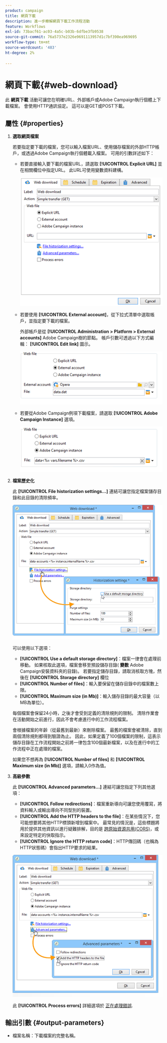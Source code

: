 ```yaml
---
product: campaign
title: 網頁下載
description: 進一步瞭解網頁下載工作流程活動
feature: Workflows
exl-id: 73bacf61-ac03-4a5c-b03b-6dfbe3fb9538
source-git-commit: 76a5737e2326e9691113957d1c7bf390ea969695
workflow-type: tm+mt
source-wordcount: '483'
ht-degree: 2%

---
```


# 網頁下載{#web-download}



此 **網頁下載** 活動可讓您在明確URL、外部帳戶或Adobe Campaign執行個體上下載檔案。 會使用HTTP通訊協定。 這可以是GET或POST下載。

## 屬性 {#properties}

1. **選取網頁檔案**

   若要指定要下載的檔案，您可以輸入檔案URL、使用儲存檔案的外部HTTP帳戶，或透過Adobe Campaign執行個體載入檔案。 可用的引數詳述如下：

   * 若要直接輸入要下載的檔案URL，請選取 **[!UICONTROL Explicit URL]** 並在相關欄位中指定URL。 此URL可使用變數資料建構。

     ![](assets/download_web_edit.png)

   * 若要使用 **[!UICONTROL External account]**，從下拉式清單中選取帳戶，並指定要下載的檔案。

     外部帳戶是從 **[!UICONTROL Administration > Platform > External accounts]** Adobe Campaign樹的節點。 帳戶引數可透過以下方式編輯： **[!UICONTROL Edit link]** 圖示。

     ![](assets/download_web_edit_external.png)

   * 若要從Adobe Campaign例項下載檔案，請選取 **[!UICONTROL Adobe Campaign Instance]** 選項。

     ![](assets/download_web_edit_instance.png)

1. **檔案歷史化**

   此 **[!UICONTROL File historization settings...]** 連結可讓您指定檔案儲存目錄和此目錄的清除頻率。

   ![](assets/download_web_edit_hist.png)

   可以使用以下選項：

   * **[!UICONTROL Use a default storage directory]**：檔案一律會在處理前移動。 如果核取此選項，檔案會移至預設儲存目錄( **變數** Adobe Campaign安裝資料夾的目錄)。 若要指定儲存目錄，請取消核取方塊，然後在 **[!UICONTROL Storage directory]** 欄位
   * **[!UICONTROL Number of files]**：輸入要保留在儲存目錄中的檔案數上限。
   * **[!UICONTROL Maximum size (in Mb)]**：輸入儲存目錄的最大容量（以MB為單位）。

   每個檔案會保留24小時，之後才會受到定義的清除規則的限制。 清除作業會在活動開始之前進行，因此不會考慮進行中的工作流程檔案。

   會根據檔案的年齡（從最舊到最新）來刪除檔案。 最舊的檔案會被清除，直到兩個清除規則都得到驗證為止。 因此，如果定義了100個檔案的限制，這表示儲存目錄在工作流程開始之前將一律包含100個最新檔案，以及在進行中的工作流程中正在處理的檔案。

   如果您不想再為 **[!UICONTROL Number of files]** 和 **[!UICONTROL Maximum size (in Mb)]** 選項，請輸入0作為值。

1. **高級參數**

   此 **[!UICONTROL Advanced parameters...]** 連結可讓您指定下列其他選項：

   * **[!UICONTROL Follow redirections]**：檔案重新導向可讓您使用覆寫，將資料輸入或輸出導向不同型別的裝置。
   * **[!UICONTROL Add the HTTP headers to the file]**：在某些情況下，您可能想要將其他HTTP標頭新增到檔案中。 最常見的情況是，這些標題將用於提供其他資訊以進行疑難排解，目的是 [跨原始資源共用(CORS)](https://developer.mozilla.org/docs/Web/HTTP/CORS)，或來設定特定的快取指示。
   * **[!UICONTROL Ignore the HTTP return code]**：HTTP傳回碼（也稱為HTTP狀態碼）會指出HTTP要求的結果。

   ![](assets/download_web_edit_advanced.png)

   此 **[!UICONTROL Process errors]** 詳細選項於 [正在處理錯誤](monitor-workflow-execution.md#processing-errors).

## 輸出引數 {#output-parameters}

* 檔案名稱：下載檔案的完整名稱。
